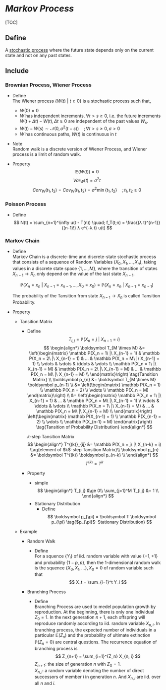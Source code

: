 # $Markov\ Process$

[TOC]

## Define
A [stochastic process](./Stochastic_Process.md) where the future state depends only on the current state and not on any past states.

## Include

### Brownian Process, Wiener Process 

- Define  
  The Wiener process $\{W(t) \ |\ t \ge 0\}$ is a stochastic process such that,
  - $W(0) = 0$
  - $W$ has independent increments, $\forall t > s \ge 0$, i.e. the future increments $W(t+\Delta t) - W(t), \Delta t \ge 0$ are independent of the past values $W_s$.
  - $W(t) - W(s) \sim \mathcal N(0, \sigma^2(t-s)) \quad; \forall t > s \ge 0, \sigma > 0$
  - $W$ has continuous paths, $W(t)$ is continuous in $t$ 

- Note  
  Random walk is a discrete version of Wiener Process, and Wiener process is a limit of random walk.

- Property
  $$
  \mathbb E(W(t)) = 0
  $$
  $$
  Var_{W}(t) = \sigma^2 t
  $$
  $$
  Corr_{W}(t_1, t_2) = Cov_W(t_1, t_2) = \sigma^2 \min \{t_1, t_2\} \quad; t_1, t_2 \ge 0
  $$

### Poisson Process

- Define  
  $$
  N(t) = \sum_{n=1}^\infty u(t - T(n)) \quad; f_T(t;n) = \frac{(λ t)^{n-1}}{(n-1)!} λ e^{-λ t} u(t)
  $$

### Markov Chain

- Define  
  Markov Chain is a discrete-time and discrete-state stochastic process that consists of a sequence of Random Variables $(X_0, X_1, ..., X_n)$, taking values in a discrete state space $\{1, ..., M\}$, where the transition of states $X_{n-1} \to X_{n}$ only depend on the value of the last state $X_{n-1}$.

  $$
  \mathbb P(X_n = x_n \ |\ X_{n-1} = x_{n-1}, ..., X_{0} = x_{0}) = \mathbb P(X_n = x_n \ |\ X_{n-1} = x_{n-1})  \tag{Tansition Probability}
  $$

  The probability of the Tansition from state $X_{n-1} \to X_{n}$ is called Tansition Probability.

- Property
  * Tansition Matrix
    - Define
      $$
      T_{i,j} = \mathbb P(X_n = j\ |\ X_{n-1} = i)  \tag{$i \to j$}
      $$
      $$
      \begin{align*}
        \boldsymbol T_{M \times M} &= \left(\begin{matrix}
          \mathbb P(X_n = 1\ |\ X_{n-1} = 1) & \mathbb P(X_n = 2\ |\ X_{n-1} = 1) & ... & \mathbb P(X_n = M\ |\ X_{n-1} = 1)  \\
          \vdots & \vdots & \ddots & \vdots \\
          \mathbb P(X_n = 1\ |\ X_{n-1} = M) & \mathbb P(X_n = 2\ |\ X_{n-1} = M) & ... & \mathbb P(X_n = M\ |\ X_{n-1} = M)  \\
        \end{matrix}\right) \tag{Tansition Matrix} \\
        \boldsymbol p_{n} &= \boldsymbol T_{M \times M} \boldsymbol p_{n-1}  \\
        &= \left(\begin{matrix} \mathbb P(X_n = 1) \\ \mathbb P(X_n = 2) \\ \vdots \\ \mathbb P(X_n = M) \end{matrix}\right)  \\
        &= \left(\begin{matrix}
        \mathbb P(X_n = 1\ |\ X_{n-1} = 1) & ... & \mathbb P(X_n = M\ |\ X_{n-1} = 1)  \\
        \vdots & \ddots & \vdots \\
        \mathbb P(X_n = 1\ |\ X_{n-1} = M) & ... & \mathbb P(X_n = M\ |\ X_{n-1} = M)  \\
        \end{matrix}\right)
        \left(\begin{matrix} \mathbb P(X_{n-1} = 1) \\ \mathbb P(X_{n-1} = 2) \\ \vdots \\ \mathbb P(X_{n-1} = M) \end{matrix}\right)  \tag{Tansition of Probability Distribution}
      \end{align*}
      $$

      $k$-step Tansition Matrix
      $$
      \begin{align*}
      T^{(k)}_{ij} &= \mathbb P(X_n = j\ |\ X_{n-k} = i)  \tag{element of $k$-step Tansition Matrix}\\
        \boldsymbol p_{n} &= \boldsymbol T^{(k)} \boldsymbol p_{n-k}  \\
      \end{align*}
      $$
      $$
      T^{(k)} = T^k
      $$

    - Property
      - simple
        $$
        \begin{align*}
          T_{i,j} &\ge 0\\
          \sum_{j=1}^M T_{i,j} &= 1  \\
        \end{align*}
        $$

      * Stationary Distribution
        - Define 
          $$
          \boldsymbol p_{\pi} = \boldsymbol T \boldsymbol p_{\pi}  \tag{$p_{\pi}$: Stationary Distribution}
          $$


  - Example

    * Random Walk
      - Define  
        For a squence $\{Y_i\}$ of iid. random variable with value $\{-1, +1\}$ and probability $\{1-p, p\}$, then the 1-dimensional random walk is the squence $\{X_0, X_1, ...\}, X_0 = 0$ of random variable such that
        $$
        X_t = \sum_{i=1}^t Y_i
        $$

    * Branching Process 
      - Define  
        Branching Process are used to medel population growth by reproduction. At the beginning, there is only one individual $Z_0 = 1$. In the next generation $n+1$, each offspring will reproduce randomly according to iid. random variable $X_{n,i}$. In branching process, the expected number of individuals in a particular $\mathbb E(Z_n)$ and the probability of ultimate extinction $\mathbb P(Z_n = 0)$ are central questions. The recurrence equation of branching process is 
        $$
        Z_{n+1} = \sum_{i=1}^{Z_n} X_{n, i}
        $$
        $Z_{n+1}$: the size of generation $n$ with $Z_0 = 1$.  
        $X_{n, i}$: a random variable denoting the number of direct successors of member $i$ in generation $n$. And $X_{n,i}$ are iid. over all $n$ and $i$.  